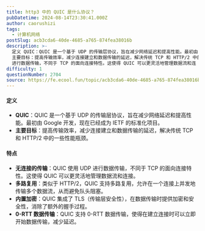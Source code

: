 ```yaml
---
title: http3 中的 QUIC 是什么协议？
pubDatetime: 2024-08-14T23:30:41.000Z
author: caorushizi
tags:
  - 计算机网络
postSlug: acb3cda6-40de-4685-a765-874fea38016b
description: >-
  定义 QUIC：QUIC 是一个基于 UDP 的传输层协议，旨在减少网络延迟和提高性能。最初由 Google 开发，现在已经成为 IETF 的标准化项目。
  主要目标：提高传输效率，减少连接建立和数据传输的延迟，解决传统 TCP 和 HTTP/2 中的一些性能瓶颈。 特点 无连接的传输：QUIC 使用 UDP
  进行数据传输，不同于 TCP 的面向连接特性。这使得 QUIC 可以更灵活地管理数据流和连
difficulty: 1
questionNumber: 2704
source: https://fe.ecool.fun/topic/acb3cda6-40de-4685-a765-874fea38016b
---
```


#### **定义**

- **QUIC**：QUIC 是一个基于 UDP 的传输层协议，旨在减少网络延迟和提高性能。最初由 Google 开发，现在已经成为 IETF 的标准化项目。
- **主要目标**：提高传输效率，减少连接建立和数据传输的延迟，解决传统 TCP 和 HTTP/2 中的一些性能瓶颈。

#### **特点**

- **无连接的传输**：QUIC 使用 UDP 进行数据传输，不同于 TCP 的面向连接特性。这使得 QUIC 可以更灵活地管理数据流和连接。
- **多路复用**：类似于 HTTP/2，QUIC 支持多路复用，允许在一个连接上并发地传输多个数据流，从而避免队头阻塞。
- **内置加密**：QUIC 集成了 TLS（传输层安全性），在数据传输时提供加密和安全性，消除了额外的握手过程。
- **0-RTT 数据传输**：QUIC 支持 0-RTT 数据传输，使得在建立连接时可以立即开始数据传输，减少延迟。
